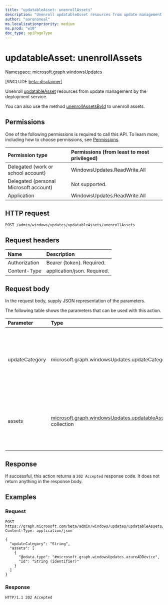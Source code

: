 ```yaml
---
title: "updatableAsset: unenrollAssets"
description: "Unenroll updatableAsset resources from update management by the deployment service."
author: "aarononeal"
ms.localizationpriority: medium
ms.prod: "w10"
doc_type: apiPageType
---
```


# updatableAsset: unenrollAssets
Namespace: microsoft.graph.windowsUpdates

[!INCLUDE [beta-disclaimer](../../includes/beta-disclaimer.md)]

Unenroll [updatableAsset](../resources/windowsupdates-updatableasset.md) resources from update management by the deployment service.

You can also use the method [unenrollAssetsById](windowsupdates-updatableasset-unenrollassetsbyid.md) to unenroll assets.

## Permissions
One of the following permissions is required to call this API. To learn more, including how to choose permissions, see [Permissions](/graph/permissions-reference).

|Permission type|Permissions (from least to most privileged)|
|:---|:---|
|Delegated (work or school account)|WindowsUpdates.ReadWrite.All|
|Delegated (personal Microsoft account)|Not supported.|
|Application|WindowsUpdates.ReadWrite.All|

## HTTP request

<!-- {
  "blockType": "ignored"
}
-->
``` http
POST /admin/windows/updates/updatableAssets/unenrollAssets
```

## Request headers
|Name|Description|
|:---|:---|
|Authorization|Bearer {token}. Required.|
|Content-Type|application/json. Required.|

## Request body
In the request body, supply JSON representation of the parameters.

The following table shows the parameters that can be used with this action.

|Parameter|Type|Description|
|:---|:---|:---|
|updateCategory|microsoft.graph.windowsUpdates.updateCategory|The category of updates for the service to stop managing. Supports a subset of the values for **updateCategory**. Possible values are: `feature`, `unknownFutureValue`.|
|assets|[microsoft.graph.windowsUpdates.updatableAsset](../resources/windowsupdates-updatableasset.md) collection|List of **updatableAsset** resources to unenroll from update management by the service for the given **updateCategory**.|



## Response

If successful, this action returns a `202 Accepted` response code. It does not return anything in the response body.

## Examples

### Request

<!-- {
  "blockType": "request",
  "name": "updatableasset_unenrollassets"
}
-->
``` http
POST https://graph.microsoft.com/beta/admin/windows/updates/updatableAssets/unenrollAssets
Content-Type: application/json

{
  "updateCategory": "String",
  "assets": [
    {
      "@odata.type": "#microsoft.graph.windowsUpdates.azureADDevice",
      "id": "String (identifier)"
    }
  ]
}
```



### Response

<!-- {
  "blockType": "response",
  "truncated": true
}
-->
``` http
HTTP/1.1 202 Accepted
```


